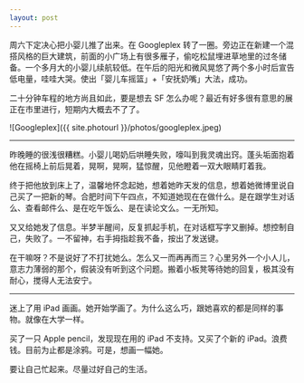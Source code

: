 ```yaml
---
layout: post
---
```


周六下定决心把小婴儿推了出来。在 Googleplex 转了一圈。旁边正在新建一个混搭风格的巨大建筑，前面的小广场上有很多雁子，偷吃松鼠埋进草地里的过冬储备。一个多月大的小婴儿续航较低。在午后的阳光和微风晃悠了两个多小时后宣告低电量，哇哇大哭。使出「婴儿车摇篮」+「安抚奶嘴」大法，成功。

二十分钟车程的地方尚且如此，要是想去 SF 怎么办呢？最近有好多很有意思的展正在市里进行，短期内大概去不了了。

![Googleplex]({{ site.photourl }}/photos/googleplex.jpeg)

* * *

昨晚睡的很浅很糟糕。小婴儿喝奶后哄睡失败，嚎叫到我灵魂出窍。蓬头垢面抱着他在摇椅上前后晃着，晃啊，晃啊，猛惊醒，见他瞪着一双大眼睛盯着我。

终于把他放到床上了，温馨地怀念起她，想着她昨天发的信息，想着她微博里说自己买了一把新的琴。合肥时间下午四点，不知道她现在在做什么。是在跟学生对话么、查看邮件么、是在吃午饭么、是在读论文么。一无所知。

又又给她发了信息。半梦半醒间，反复抓起手机，在对话框写字又删掉。想控制自己，失败了。一不留神，右手拇指趁我不备，按出了发送键。

在干嘛呀？不是说好了不打扰她么。怎么又一而再再而三？心里另外一个小人儿，意志力薄弱的那个，假装没有听到这个问题。搬着小板凳等待她的回复，极其没有耐心，搅得人无法安宁。

* * *

迷上了用 iPad 画画。她开始学画了。为什么这么巧，跟她喜欢的都是同样的事物。就像在大学一样。

买了一只 Apple pencil，发现现在用的 iPad 不支持。又买了个新的 iPad。浪费钱。目前为止都是涂鸦。可是，想画一幅她。

要让自己忙起来。尽量过好自己的生活。